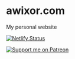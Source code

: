 # awixor.com
My personal website

[![Netlify Status](https://api.netlify.com/api/v1/badges/2697841e-0060-4129-b0eb-e12cb3876e17/deploy-status)](https://app.netlify.com/sites/awixor/deploys)

[![Support me on Patreon](https://c5.patreon.com/external/logo/become_a_patron_button.png)](https://www.patreon.com/awixor)
